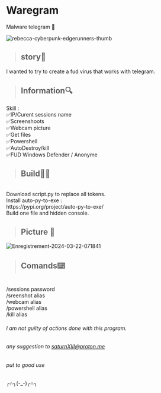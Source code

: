 # Waregram
Malware telegram 🫡

![rebecca-cyberpunk-edgerunners-thumb](https://github.com/SaturnXIII/waregram/assets/110695125/5f653681-8b9a-43c3-b83c-8f1136b2ffca)


> ## story🎴 ##
I wanted to try to create a fud virus that works with telegram.

> ## Information🔍 ##
Skill :
<br>
✅IP/Curent sessions name
<br>
✅Screenshoots
<br>
✅Webcam picture
<br>
✅Get files
<br>
✅Powershell
<br>
✅AutoDestroy/kill
<br>
✅FUD Windows Defender / Anonyme


>## Build👩‍💻
<br>
Download script.py to replace all tokens.
<br>
Install auto-py-to-exe :
<br>
https://pypi.org/project/auto-py-to-exe/
<br>
Build one file and hidden console.
<br>

> ## Picture 📸 ##

![Enregistrement-2024-03-22-071841](https://github.com/SaturnXIII/waregram/assets/110695125/e2c5ed23-9cff-45ba-832b-f9f6f1a10b7c)



>## Comands⌨️
<br>
/sessions password
<br>
/sreenshot alias
<br>
/webcam alias
<br>
/powershell alias
<br>
/kill alias
<br>

###### I am not guilty of actions done with this program. #####
 ###### any suggestion to saturnXIII@proton.me #####
######
###### put to good use #####
╭∩╮(-_-)╭∩╮
######
